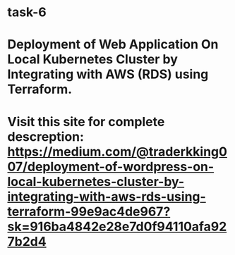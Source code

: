 # task-6 
# Deployment of Web Application On Local Kubernetes Cluster by Integrating with AWS (RDS) using Terraform.


# Visit this site for complete descreption: https://medium.com/@traderkking007/deployment-of-wordpress-on-local-kubernetes-cluster-by-integrating-with-aws-rds-using-terraform-99e9ac4de967?sk=916ba4842e28e7d0f94110afa927b2d4
